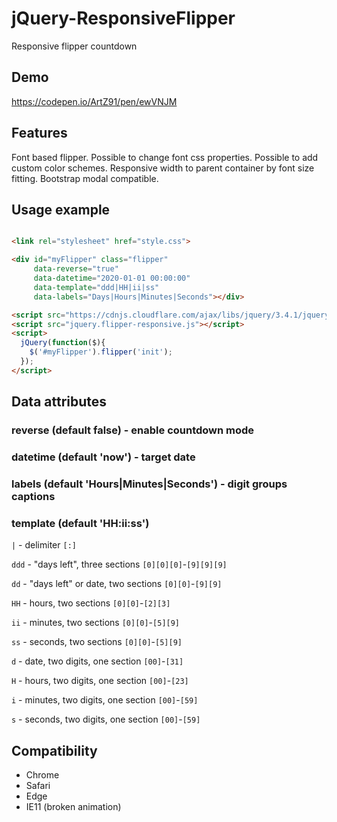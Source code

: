 # jQuery-ResponsiveFlipper
Responsive flipper countdown

## Demo
https://codepen.io/ArtZ91/pen/ewVNJM

## Features
Font based flipper. Possible to change font css properties.
Possible to add custom color schemes.
Responsive width to parent container by font size fitting.
Bootstrap modal compatible.

## Usage example

```HTML

<link rel="stylesheet" href="style.css">

<div id="myFlipper" class="flipper" 
     data-reverse="true"
     data-datetime="2020-01-01 00:00:00" 
     data-template="ddd|HH|ii|ss" 
     data-labels="Days|Hours|Minutes|Seconds"></div>

<script src="https://cdnjs.cloudflare.com/ajax/libs/jquery/3.4.1/jquery.min.js"></script>
<script src="jquery.flipper-responsive.js"></script>
<script>
  jQuery(function($){
    $('#myFlipper').flipper('init');
  });
</script>
```

## Data attributes

### reverse (default false) - enable countdown mode

### datetime (default 'now') - target date

### labels (default 'Hours|Minutes|Seconds') - digit groups captions

### template (default 'HH:ii:ss')

`|` - delimiter `[:]`

`ddd` - "days left", three sections `[0][0][0]`-`[9][9][9]`

`dd` - "days left" or date, two sections `[0][0]`-`[9][9]`

`HH` - hours, two sections `[0][0]`-`[2][3]`

`ii` - minutes, two sections `[0][0]`-`[5][9]`

`ss` - seconds, two sections `[0][0]`-`[5][9]`

`d` - date, two digits, one section `[00]`-`[31]`

`H` - hours, two digits, one section `[00]`-`[23]`

`i` - minutes, two digits, one section `[00]`-`[59]`

`s` - seconds, two digits, one section `[00]`-`[59]`


## Compatibility

- Chrome
- Safari
- Edge 
- IE11 (broken animation)
